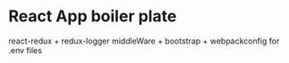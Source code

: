 # React App boiler plate 
react-redux + redux-logger middleWare + bootstrap + webpackconfig for .env files

